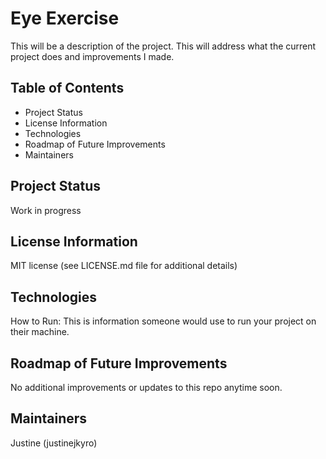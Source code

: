 # Eye Exercise

This will be a description of the project. This will address what the current project does and improvements I made. 

## Table of Contents
- Project Status
- License Information
- Technologies
- Roadmap of Future Improvements
- Maintainers

## Project Status
Work in progress

## License Information
MIT license (see LICENSE.md file for additional details)

## Technologies 
How to Run: This is information someone would use to run your project on their machine.

## Roadmap of Future Improvements
No additional improvements or updates to this repo anytime soon.

## Maintainers
Justine (justinejkyro)
